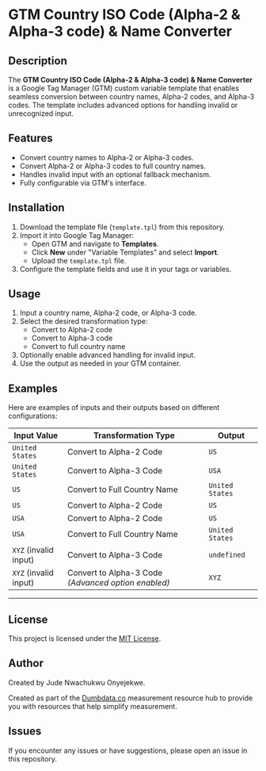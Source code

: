 # GTM Country ISO Code (Alpha-2 & Alpha-3 code) & Name Converter


## Description
The **GTM Country ISO Code (Alpha-2 & Alpha-3 code) & Name Converter** is a Google Tag Manager (GTM) custom variable template that enables seamless conversion between country names, Alpha-2 codes, and Alpha-3 codes. The template includes advanced options for handling invalid or unrecognized input.

## Features
- Convert country names to Alpha-2 or Alpha-3 codes.
- Convert Alpha-2 or Alpha-3 codes to full country names.
- Handles invalid input with an optional fallback mechanism.
- Fully configurable via GTM's interface.

## Installation
1. Download the template file (`template.tpl`) from this repository.
2. Import it into Google Tag Manager:
   - Open GTM and navigate to **Templates**.
   - Click **New** under "Variable Templates" and select **Import**.
   - Upload the `template.tpl` file.
3. Configure the template fields and use it in your tags or variables.

## Usage
1. Input a country name, Alpha-2 code, or Alpha-3 code.
2. Select the desired transformation type:
   - Convert to Alpha-2 code
   - Convert to Alpha-3 code
   - Convert to full country name
3. Optionally enable advanced handling for invalid input.
4. Use the output as needed in your GTM container.

## Examples
Here are examples of inputs and their outputs based on different configurations:

| **Input Value**      | **Transformation Type**      | **Output**            |
|-----------------------|------------------------------|-----------------------|
| `United States`       | Convert to Alpha-2 Code      | `US`                 |
| `United States`       | Convert to Alpha-3 Code      | `USA`                |
| `US`                  | Convert to Full Country Name | `United States`      |
| `US`                  | Convert to Alpha-2 Code      | `US`                 |
| `USA`                 | Convert to Alpha-2 Code      | `US`                 |
| `USA`                 | Convert to Full Country Name | `United States`      |
| `XYZ` (invalid input) | Convert to Alpha-3 Code      | `undefined`          |
| `XYZ` (invalid input) | Convert to Alpha-3 Code *(Advanced option enabled)* | `XYZ` |

---

## License
This project is licensed under the [MIT License](LICENSE).



## Author
Created by Jude Nwachukwu Onyejekwe.

Created as part of the [Dumbdata.co](https://dumbdata.co) measurement resource hub to provide you with resources that help simplify measurement.

## Issues
If you encounter any issues or have suggestions, please open an issue in this repository.

